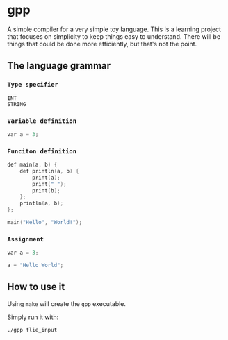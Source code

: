 # gpp 

A simple compiler for a very simple toy language. This is a learning project that focuses on simplicity to keep things easy to understand. There will be things that could be done more efficiently, but that's not the point.

## The language grammar

### `Type specifier`
```
INT
STRING
```

### `Variable definition`
```c
var a = 3;
```

### `Funciton definition`
```c
def main(a, b) {
	def println(a, b) {
		print(a);
		print(" ");
		print(b);
	};
	println(a, b);
};

main("Hello", "World!");
```

### `Assignment`
```c
var a = 3;

a = "Hello World";
```

## How to use it

Using ``make`` will create the ``gpp`` executable.

Simply run it with:

```
./gpp flie_input
```

